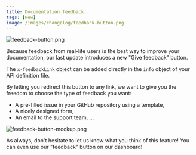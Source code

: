 ```yaml
---
title: Documentation feedback 
tags: [New]
image: /images/changelog/feedback-button.png
---
```


![feedback-button.png](/images/changelog/feedback-button.png)

Because feedback from real-life users is the best way to improve your documentation, our last update introduces a new "Give feedback" button.

The `x-feedbackLink` object can be added directly in the `info` object of your API definition file. 

By letting you redirect this button to any link, we want to give you the freedom to choose the type of feedback you want:
- A pre-filled issue in your GitHub repository using a template,
- A nicely designed form, 
- An email to the support team, ...

![feedback-button-mockup.png](/images/changelog/feedback-button-mockup.png)

As always, don't hesitate to let us know what you think of this feature! You can even use our "feedback" button on our dashboard!

